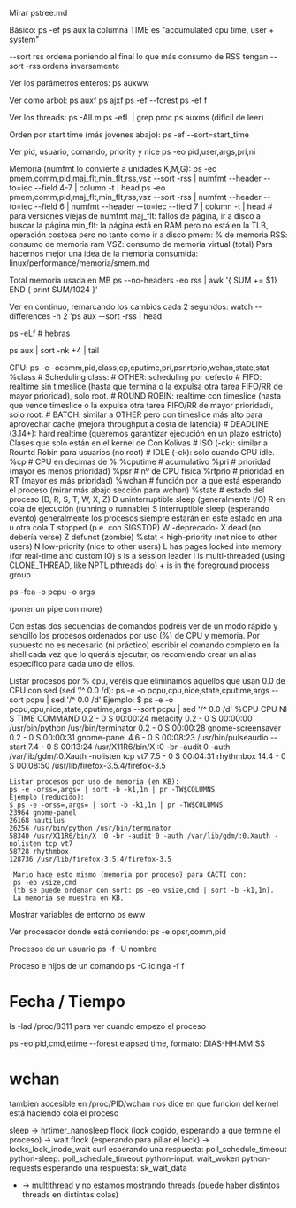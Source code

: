 Mirar pstree.md

Básico:
ps -ef
ps aux
  la columna TIME es "accumulated cpu time, user + system"

--sort rss
  ordena poniendo al final lo que más consumo de RSS tengan
--sort -rss
  ordena inversamente

Ver los parámetros enteros:
ps auxww


Ver como arbol:
ps auxf
ps ajxf
ps -ef --forest
ps -ef f


Ver los threads:
ps -AlLm
ps -efL | grep proc
ps auxms (dificil de leer)

Orden por start time (más jovenes abajo):
ps -ef --sort=start_time

Ver pid, usuario, comando, priority y nice
ps -eo pid,user,args,pri,ni

Memoria (numfmt lo convierte a unidades K,M,G):
ps -eo pmem,comm,pid,maj_flt,min_flt,rss,vsz --sort -rss | numfmt --header --to=iec --field 4-7 | column -t | head
ps -eo pmem,comm,pid,maj_flt,min_flt,rss,vsz --sort -rss | numfmt --header --to=iec --field 6 | numfmt --header --to=iec --field 7 | column -t | head # para versiones viejas de numfmt
  maj_flt: fallos de página, ir a disco a buscar la página
  min_flt: la página está en RAM pero no está en la TLB, operación costosa pero no tanto como ir a disco
  pmem: % de memoria
  RSS: consumo de memoria ram
  VSZ: consumo de memoria virtual (total)
Para hacernos mejor una idea de la memoria consumida: linux/performance/memoria/smem.md

Total memoria usada en MB
ps --no-headers -eo rss | awk '{ SUM += $1} END { print SUM/1024 }'

Ver en continuo, remarcando los cambios cada 2 segundos:
watch --differences -n 2 'ps aux --sort -rss | head'

ps -eLf # hebras

ps aux | sort -nk +4 | tail


CPU:
ps -e -ocomm,pid,class,cp,cputime,pri,psr,rtprio,wchan,state,stat
  %class # Scheduling class:
          # OTHER: scheduling por defecto
          # FIFO: realtime sin timeslice (hasta que termina o la expulsa otra tarea FIFO/RR de mayor prioridad), solo root.
          # ROUND ROBIN: realtime con timeslice (hasta que vence timeslice o la expulsa otra tarea FIFO/RR de mayor prioridad), solo root.
          # BATCH: similar a OTHER pero con timeslice más alto para aprovechar cache (mejora throughput a costa de latencia)
          # DEADLINE (3.14+): hard realtime (queremos garantizar ejecución en un plazo estricto)
	  Clases que solo están en el kernel de Con Kolivas
            # ISO (-ck): similar a Rountd Robin para usuarios (no root)
            # IDLE (-ck): solo cuando CPU idle.
  %cp   # CPU en decimas de %
  %cputime      # acumulativo
  %pri          # prioridad (mayor es menos prioridad)
  %psr          # nº de CPU fisica
  %rtprio       # prioridad en RT (mayor es más prioridad)
  %wchan        # función por la que está esperando el proceso (mirar más abajo sección para wchan)
  %state        # estado del proceso (D, R, S, T, W, X, Z)
                    D   uninterruptible sleep (generalmente I/O)
                    R   en cola de ejecución (running o runnable)
                    S   interruptible sleep (esperando evento)
                        generalmente los procesos siempre estarán en este estado en una u otra cola
                    T   stopped (p.e. con SIGSTOP)
                    W   -deprecado-
                    X   dead (no debería verse)
                    Z   defunct (zombie)
  %stat
                    <    high-priority (not nice to other users)
                    N    low-priority (nice to other users)
                    L    has pages locked into memory (for real-time and custom IO)
                    s    is a session leader
                    l    is multi-threaded (using CLONE_THREAD, like NPTL pthreads do)
                    +    is in the foreground process group





ps -fea -o pcpu -o args

 (poner un pipe con more)

  Con estas dos secuencias de comandos podréis ver de un modo rápido y sencillo los procesos ordenados por
  uso (%) de CPU y memoria. Por supuesto no es necesario (ni práctico) escribir el comando completo en
  la shell cada vez que lo queráis ejecutar, os recomiendo crear un alias específico para cada uno de ellos.

   Listar procesos por % cpu, veréis que eliminamos aquellos que usan 0.0 de CPU con sed (sed ‘/^ 0.0 /d):
   ps -e -o pcpu,cpu,nice,state,cputime,args --sort pcpu | sed '/^ 0.0 /d'
   Ejemplo:
   $ ps -e -o pcpu,cpu,nice,state,cputime,args --sort pcpu | sed '/^ 0.0 /d'
   %CPU CPU  NI S     TIME COMMAND
   0.2   -   0 S 00:00:24 metacity
   0.2   -   0 S 00:00:00 /usr/bin/python /usr/bin/terminator
   0.2   -   0 S 00:00:28 gnome-screensaver
   0.2   -   0 S 00:00:31 gnome-panel
   4.6   -   0 S 00:08:23 /usr/bin/pulseaudio --start
   7.4   -   0 S 00:13:24 /usr/X11R6/bin/X :0 -br -audit 0 -auth /var/lib/gdm/:0.Xauth -nolisten tcp vt7
   7.5   -   0 S 00:04:31 rhythmbox
   14.4   -   0 S 00:08:50 /usr/lib/firefox-3.5.4/firefox-3.5

    Listar procesos por uso de memoria (en KB):
    ps -e -orss=,args= | sort -b -k1,1n | pr -TW$COLUMNS
    Ejemplo (reducido):
    $ ps -e -orss=,args= | sort -b -k1,1n | pr -TW$COLUMNS
    23964 gnome-panel
    26168 nautilus
    26256 /usr/bin/python /usr/bin/terminator
    58340 /usr/X11R6/bin/X :0 -br -audit 0 -auth /var/lib/gdm/:0.Xauth -nolisten tcp vt7
    58728 rhythmbox
    128736 /usr/lib/firefox-3.5.4/firefox-3.5

     Mario hace esto mismo (memoria por proceso) para CACTI con:
     ps -eo vsize,cmd
     (tb se puede ordenar con sort: ps -eo vsize,cmd | sort -b -k1,1n).
     La memoria se muestra en KB.


Mostrar variables de entorno
ps eww


Ver procesador donde está corriendo:
ps -e opsr,comm,pid

Procesos de un usuario
ps -f -U nombre

Proceso e hijos de un comando
ps -C icinga -f f


# Fecha / Tiempo
ls -lad /proc/8311
para ver cuando empezó el proceso

ps -eo pid,cmd,etime --forest
  elapsed time, formato: DIAS-HH:MM:SS


# wchan
tambien accesible en /proc/PID/wchan
nos dice en que funcion del kernel está haciendo cola el proceso

sleep -> hrtimer_nanosleep
flock (lock cogido, esperando a que termine el proceso) -> wait
flock (esperando para pillar el lock) -> locks_lock_inode_wait
curl esperando una respuesta: poll_schedule_timeout
python-sleep: poll_schedule_timeout
python-input: wait_woken
python-requests esperando una respuesta: sk_wait_data
* -> multithread y no estamos mostrando threads (puede haber distintos threads en distintas colas)
